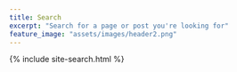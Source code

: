 ```yaml
---
title: Search
excerpt: "Search for a page or post you're looking for"
feature_image: "assets/images/header2.png"
---
```


{% include site-search.html %}
